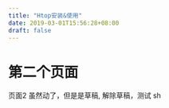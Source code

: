 ```yaml
---
title: "Htop安装&使用"
date: 2019-03-01T15:56:28+08:00
draft: false
---
```


# 第二个页面
页面2 虽然动了，但是是草稿,
解除草稿，测试 sh
